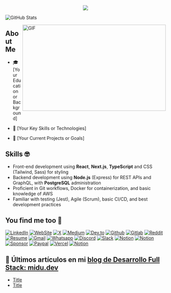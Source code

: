 <div align="center">

<img src="https://capsule-render.vercel.app/api?type=waving&color=gradient&height=300&section=header&text=👋%20Hi%20there,%20I'm%20Julio%20Cesar%20Garcia&fontSize=45&fontAlignY=30&desc=Web%20Software%20Developer&descAlignY=50&descSize=30"/>

</div>

![GitHub Stats](https://github-readme-stats.vercel.app/api?username=juliogarciape&show=prs_merged_percentage&hide=prs,issues,contribs&show_icons=true&theme=radical&locale=en&border_radius=0)

<img align="right" height="270px" width="450px" alt="GIF" src="https://media.giphy.com/media/vWst8QUOKAot6MHEZe/giphy.gif" />

## About Me

- 🎓 [Your Education or Background]

- 🌟 [Your Key Skills or Technologies]

- 🚀 [Your Current Projects or Goals]

## Skills :nerd_face:

- Front-end development using **React**, **Next.js**, **TypeScript** and CSS (Tailwind, Sass) for styling
- Backend development using **Node.js** (Express) for REST APIs and GraphQL, with **PostgreSQL** administration
- Proficient in Git workflows, Docker for containerization, and basic knowledge of AWS
- Familiar with testing (Jest), Agile (Scrum), basic CI/CD, and best development practices




## You find me too :busts_in_silhouette: 

[![LinkedIn](https://img.shields.io/badge/LinkedIn-Julio_Cesar_Garcia-0077B5?style=for-the-badge&logo=linkedin&logoColor=white&labelColor=101010)](https://www.linkedin.com/in/juliogarciape)
[![WebSite](https://img.shields.io/badge/WebSite-juliogarciape.live-39E09B?style=for-the-badge&logo=firefox&logoColor=white&labelColor=101010)](https://juliogarciape.live)
[![X](https://img.shields.io/badge/Twitter-juliogarciape-1DA1F2?style=for-the-badge&logo=x&logoColor=white&labelColor=101010)](https://x.com/juliogarciape_)
[![Medium](https://img.shields.io/badge/Medium-juliogarciape-FF4500?style=for-the-badge&logo=medium&logoColor=white&labelColor=101010)]()
[![Dev.to](https://img.shields.io/badge/Dev.to-juliogarciape-1DA1F2?style=for-the-badge&logo=dev.to&logoColor=white&labelColor=101010)]()
[![Github](https://img.shields.io/badge/Github-Secondary-FF4500?style=for-the-badge&logo=github&logoColor=white&labelColor=101010)]()
[![Gitlab](https://img.shields.io/badge/Gitlab-juliogarciape-fca326?style=for-the-badge&logo=gitlab&logoColor=white&labelColor=101010)]()
[![Reddit](https://img.shields.io/badge/Reddit-juliogarciape-FF4500?style=for-the-badge&logo=reddit&logoColor=white&labelColor=101010)]()
[![Resume](https://img.shields.io/badge/Resume-Julio_Garcia-39E09B?style=for-the-badge&logo=Linktree&logoColor=white&labelColor=101010)]()
[![Gmail](https://img.shields.io/badge/Gmail-Personal-D14836?style=for-the-badge&logo=Gmail&logoColor=white&labelColor=101010)]()
[![Whatsapp](https://img.shields.io/badge/Whatsapp-Personal-25D366?style=for-the-badge&logo=Whatsapp&logoColor=white&labelColor=101010)]()
[![Discord](https://img.shields.io/badge/Discord-@juliogarciape-5865F2?style=for-the-badge&logo=Discord&logoColor=white&labelColor=101010)]()
[![Slack](https://img.shields.io/badge/Slack-juliogarciape-5865F2?style=for-the-badge&logo=Slack&logoColor=white&labelColor=101010)]()
[![Notion](https://img.shields.io/badge/Notion-juliogarciape-ffdd00?style=for-the-badge&logo=Buy_me_a_coffe&logoColor=white&labelColor=101010)]()
[![Notion](https://img.shields.io/badge/Notion-juliogarciape-5865F2?style=for-the-badge&logo=Notion&logoColor=white&labelColor=101010)]()
[![Sponsor](https://img.shields.io/badge/Sponsors-juliogarciape-5865F2?style=for-the-badge&logo=GitHub-Sponsors&logoColor=white&labelColor=101010)]()
[![Paypal](https://img.shields.io/badge/Paypal-juliogarciape-5865F2?style=for-the-badge&logo=Paypal&logoColor=white&labelColor=101010)]()
[![Vercel](https://img.shields.io/badge/Vercel-juliogarciape-5865F2?style=for-the-badge&logo=vercel&logoColor=white&labelColor=101010)]()
[![Notion](https://img.shields.io/badge/Npm-juliogarciape-CB3837?style=for-the-badge&logo=Npm&logoColor=white&labelColor=101010)]()

## 📝 Últimos artículos en mi [blog de Desarrollo Full Stack: midu.dev](https://midu.dev)

- [Title](https://)
- [Title](https://)

